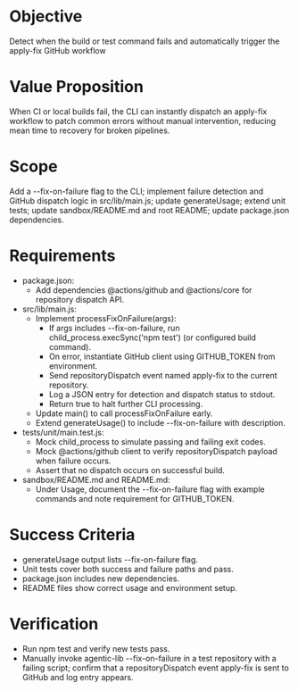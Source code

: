 # Objective
Detect when the build or test command fails and automatically trigger the apply-fix GitHub workflow

# Value Proposition
When CI or local builds fail, the CLI can instantly dispatch an apply-fix workflow to patch common errors without manual intervention, reducing mean time to recovery for broken pipelines.

# Scope
Add a --fix-on-failure flag to the CLI; implement failure detection and GitHub dispatch logic in src/lib/main.js; update generateUsage; extend unit tests; update sandbox/README.md and root README; update package.json dependencies.

# Requirements
- package.json:
  - Add dependencies @actions/github and @actions/core for repository dispatch API.
- src/lib/main.js:
  - Implement processFixOnFailure(args):
    - If args includes --fix-on-failure, run child_process.execSync('npm test') (or configured build command).
    - On error, instantiate GitHub client using GITHUB_TOKEN from environment.
    - Send repositoryDispatch event named apply-fix to the current repository.
    - Log a JSON entry for detection and dispatch status to stdout.
    - Return true to halt further CLI processing.
  - Update main() to call processFixOnFailure early.
  - Extend generateUsage() to include --fix-on-failure with description.
- tests/unit/main.test.js:
  - Mock child_process to simulate passing and failing exit codes.
  - Mock @actions/github client to verify repositoryDispatch payload when failure occurs.
  - Assert that no dispatch occurs on successful build.
- sandbox/README.md and README.md:
  - Under Usage, document the --fix-on-failure flag with example commands and note requirement for GITHUB_TOKEN.

# Success Criteria
- generateUsage output lists --fix-on-failure flag.
- Unit tests cover both success and failure paths and pass.
- package.json includes new dependencies.
- README files show correct usage and environment setup.

# Verification
- Run npm test and verify new tests pass.
- Manually invoke agentic-lib --fix-on-failure in a test repository with a failing script; confirm that a repositoryDispatch event apply-fix is sent to GitHub and log entry appears.